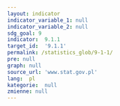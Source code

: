 ```yaml
---
layout: indicator
indicator_variable_1: null
indicator_variable_2: null
sdg_goal: 9
indicator:  9.1.1
target_id:  '9.1.1'
permalink: /statistics_glob/9-1-1/
pre: null
graph: null
source_url: 'www.stat.gov.pl'
lang:  pl
kategorie:  null
zmienne: null
---
```

